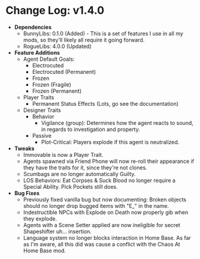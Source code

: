 ﻿#       Change Log: v1.4.0
- **Dependencies**
  - BunnyLibs: 0.1.0 (Added) - This is a set of features I use in all my mods, so they'll likely all require it going forward.
  - RogueLibs: 4.0.0 (Updated)
- **Feature Additions**
  - Agent Default Goals: 
    - Electrocuted
    - Electrocuted (Permanent)
    - Frozen
    - Frozen (Fragile)
    - Frozen (Permanent)
  - Player Traits
	- Permanent Status Effects (Lots, go see the documentation)
  - Designer Traits
    - Behavior
      - Vigilance (group): Determines how the agent reacts to sound, in regards to investigation and property.
    - Passive
      - Plot-Critical: Players explode if this agent is neutralized.
- **Tweaks**
  - Immovable is now a Player Trait.
  - Agents spawned via Friend Phone will now re-roll their appearance if they have the traits for it, since they're not clones.
  - Scumbags are no longer automatically Guilty.
  - LOS Behaviors: Eat Corpses & Suck Blood no longer require a Special Ability. Pick Pockets still does.
- **Bug Fixes**
  - Previously fixed vanilla bug but now documenting: Broken objects should no longer drop bugged items with "E_" in the name.
  - Indestructible NPCs with Explode on Death now properly gib when they explode.
  - Agents with a Scene Setter applied are now ineligible for secret Shapeshifter uh... insertion.
  - Language system no longer blocks interaction in Home Base. As far as I'm aware, all this did was cause a conflict with the Chaos At Home Base mod.